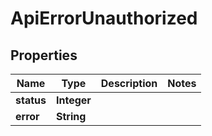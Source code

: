 

# ApiErrorUnauthorized


## Properties

| Name | Type | Description | Notes |
|------------ | ------------- | ------------- | -------------|
|**status** | **Integer** |  |  |
|**error** | **String** |  |  |



